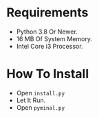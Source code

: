 # Requirements

* Python 3.8 Or Newer.
* 16 MB Of System Memory.
* Intel Core i3 Processor.

# How To Install

* Open `install.py`
* Let It Run.
* Open `pyminal.py`
